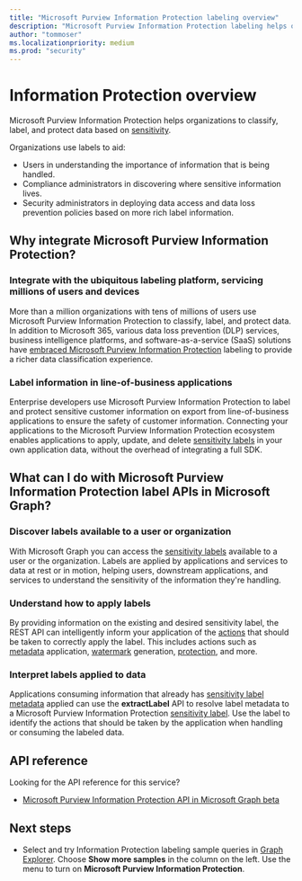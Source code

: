 ```yaml
---
title: "Microsoft Purview Information Protection labeling overview"
description: "Microsoft Purview Information Protection labeling helps organizations to classify, label, and protect data based on Microsoft 365 Security and Compliance Center Sensitivity Labels."
author: "tommoser"
ms.localizationpriority: medium
ms.prod: "security"
---
```


# Information Protection overview

Microsoft Purview Information Protection helps organizations to classify, label, and protect data based on [sensitivity](/Office365/SecurityCompliance/sensitivity-labels). 

Organizations use labels to aid:

* Users in understanding the importance of information that is being handled.
* Compliance administrators in discovering where sensitive information lives. 
* Security administrators in deploying data access and data loss prevention policies based on more rich label information.

## Why integrate Microsoft Purview Information Protection? 

### Integrate with the ubiquitous labeling platform, servicing millions of users and devices

More than a million organizations with tens of millions of users use Microsoft Purview Information Protection to classify, label, and protect data.  In addition to Microsoft 365, various data loss prevention (DLP) services, business intelligence platforms, and software-as-a-service (SaaS) solutions have [embraced Microsoft Purview Information Protection](https://www.microsoft.com/security/technology/information-protection) labeling to provide a richer data classification experience. 

### Label information in line-of-business applications

Enterprise developers use Microsoft Purview Information Protection to label and protect sensitive customer information on export from line-of-business applications to ensure the safety of customer information. Connecting your applications to the Microsoft Purview Information Protection ecosystem enables applications to apply, update, and delete [sensitivity labels](/Office365/SecurityCompliance/sensitivity-labels) in your own application data, without the overhead of integrating a full SDK.

## What can I do with Microsoft Purview Information Protection label APIs in Microsoft Graph? 

### Discover labels available to a user or organization

With Microsoft Graph you can access the [sensitivity labels](/graph/api/resources/security-sensitivitylabel?view=graph-rest-beta) available to a user or the organization. Labels are applied by applications and services to data at rest or in motion, helping users, downstream applications, and services to understand the sensitivity of the information they're handling.

### Understand how to apply labels

By providing information on the existing and desired sensitivity label, the REST API can intelligently inform your application of the [actions](/graph/api/resources/security-informationprotectionaction?view=graph-rest-beta) that should be taken to correctly apply the label. This includes actions such as [metadata](/graph/api/resources/security-metadataaction?view=graph-rest-beta) application, [watermark](/graph/api/resources/security-addwatermarkaction?view=graph-rest-beta) generation, [protection](/graph/api/resources/security-protectbytemplateaction?view=graph-rest-beta), and more.

### Interpret labels applied to data

Applications consuming information that already has [sensitivity label metadata](/graph/api/resources/security-metadataaction?view=graph-rest-beta) applied can use the **extractLabel** API to resolve label metadata to a Microsoft Purview Information Protection [sensitivity label](/graph/api/resources/security-informationprotectionlabel?view=graph-rest-beta). Use the label to identify the actions that should be taken by the application when handling or consuming the labeled data. 

## API reference

Looking for the API reference for this service?

- [Microsoft Purview Information Protection API in Microsoft Graph beta](/graph/api/resources/security-informationprotectionlabel?view=graph-rest-beta)

## Next steps

- Select and try Information Protection labeling sample queries in [Graph Explorer](https://developer.microsoft.com/graph/graph-explorer). Choose **Show more samples** in the column on the left. Use the menu to turn on **Microsoft Purview Information Protection**.
